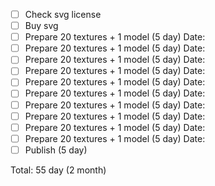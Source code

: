 
- [ ] Check svg license
- [ ] Buy svg
- [ ] Prepare 20 textures + 1 model (5 day) Date: 
- [ ] Prepare 20 textures + 1 model (5 day) Date: 
- [ ] Prepare 20 textures + 1 model (5 day) Date: 
- [ ] Prepare 20 textures + 1 model (5 day) Date: 
- [ ] Prepare 20 textures + 1 model (5 day) Date: 
- [ ] Prepare 20 textures + 1 model (5 day) Date: 
- [ ] Prepare 20 textures + 1 model (5 day) Date: 
- [ ] Prepare 20 textures + 1 model (5 day) Date: 
- [ ] Prepare 20 textures + 1 model (5 day) Date: 
- [ ] Prepare 20 textures + 1 model (5 day) Date: 
- [ ] Publish (5 day)

Total: 55 day (2 month)